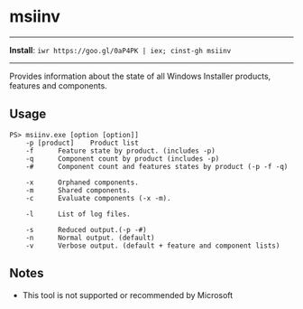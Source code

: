# msiinv

---

**Install**: `iwr https://goo.gl/0aP4PK | iex; cinst-gh msiinv`

---

Provides information about the state of all Windows Installer products, features and components.

## Usage

    PS> msiinv.exe [option [option]]
        -p [product]    Product list
        -f      Feature state by product. (includes -p)
        -q      Component count by product (includes -p)
        -#      Component count and features states by product (-p -f -q)

        -x      Orphaned components.
        -m      Shared components.
        -c      Evaluate components (-x -m).

        -l      List of log files.

        -s      Reduced output.(-p -#)
        -n      Normal output. (default)
        -v      Verbose output. (default + feature and component lists)

## Notes

- This tool is not supported or recommended by Microsoft
